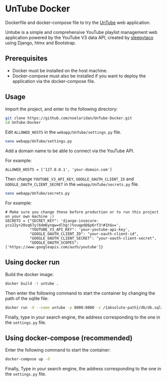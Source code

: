 # UnTube Docker

Dockerfile and docker-compose file to try the [UnTube](https://github.com/sleepytaco/UnTube) web application.

Untube is a simple and comprehensive YouTube playlist management web application powered by the YouTube V3 data API, created by [sleepytaco](https://github.com/sleepytaco) using Django, htmx and Bootstrap.

## Prerequisites
- Docker must be installed on the host machine.
- Docker-compose must also be installed if you want to deploy the application via the docker-compose file.

## Usage
Import the project, and enter to the following directory:
```bash
git clone https://github.com/noelaridan/UnTube-Docker.git
cd UnTube-Docker
```
Edit `ALLOWED_HOSTS` in the `webapp/UnTube/settings.py` file.
```bash
nano webapp/UnTube/settings.py
```
Add a domain name to be able to connect via the YouTube API.

For example:
```
ALLOWED_HOSTS = ['127.0.0.1', 'your-domain.com']
```
Then change `YOUTUBE_V3_API_KEY`, `GOOGLE_OAUTH_CLIENT_ID` and `GOOGLE_OAUTH_CLIENT_SECRET` in the `webapp/UnTube/secrets.py` file.
```bash
nano webapp/UnTube/secrets.py
```
For example:
```
# Make sure you change these before production or to run this project on your own machine ;)
SECRETS = {"SECRET_KEY": 'django-insecure-ycs22y+20sq67y(6dm6ynqw=dlhg!)%vuqpd@$p6rf3!#1h$u=',
           "YOUTUBE_V3_API_KEY": 'your-youtube-api-key',
           "GOOGLE_OAUTH_CLIENT_ID": "your-oauth-client-id",
           "GOOGLE_OAUTH_CLIENT_SECRET": "your-oauth-client-secret",
           "GOOGLE_OAUTH_SCOPES": ['https://www.googleapis.com/auth/youtube']}
```
## Using docker run
Build the docker image:
```bash
docker build -t untube .
```
Then enter the following command to start the container by changing the path of the sqlite file:
```bash
docker run -d --name untube -p 8000:8000 -v /{absolute-path}/db/db.sqlite3:/app/db.sqlite3 untube
```
Finally, type in your search engine, the address corresponding to the one in the `settings.py` file.
## Using docker-compose (recommended)
Enter the following command to start the container:
```bash
docker-compose up -d
```
Finally, Type in your search engine, the address corresponding to the one in the `settings.py` file.
